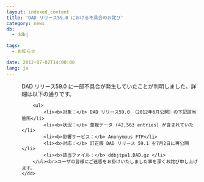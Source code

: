 ```yaml
---
layout: indexed_content
title: 'DAD リリース59.0 における不具合のお詫び'
category: news
db:
  - ddbj

tags:
  - お知らせ

date: 2012-07-02T14:00:00
lang: ja
---
```


<html>

<dl>
    <dd>DAD リリース59.0 に一部不具合が発生していたことが判明しました。詳細は以下の通りです。

        <ul>
            <li><b>対象：</b> DAD リリース59.0 （2012年6月公開）の下記該当箇所</li>
            <li><b>状況：</b> 重複データ (42,563 entries) が含まれていた</li>
            <li><b>影響サービス：</b> Anonymous FTP</li>
            <li><b>対応：</b> 訂正版 DAD リリース 59.1 を7月2日に再公開</li>
            <li><b>該当ファイル：</b> ddbjtpa1.DAD.gz </li>
        </ul><br>ユーザの皆様にご迷惑をお掛けいたしました事を深くお詫び申し上げます。
    </dd>
</dl>
</html>
